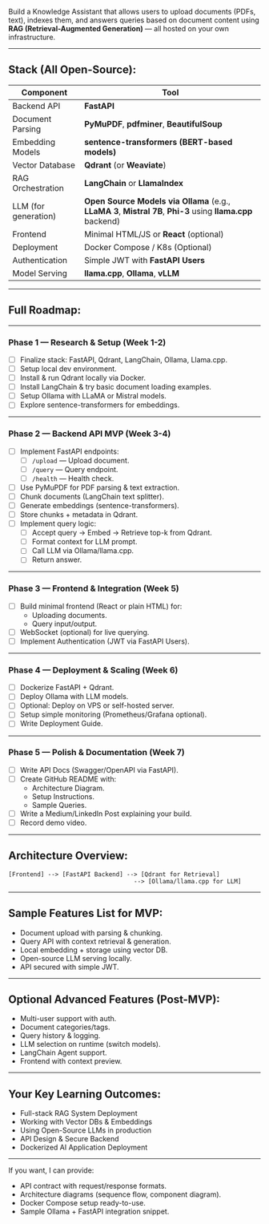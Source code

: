 Build a Knowledge Assistant that allows users to upload documents (PDFs, text), indexes them, and answers queries based on document content using **RAG (Retrieval-Augmented Generation)** — all hosted on your own infrastructure.

---

## **Stack (All Open-Source):**

| Component | Tool |
| --- | --- |
| Backend API | **FastAPI** |
| Document Parsing | **PyMuPDF**, **pdfminer**, **BeautifulSoup** |
| Embedding Models | **sentence-transformers (BERT-based models)** |
| Vector Database | **Qdrant** (or **Weaviate**) |
| RAG Orchestration | **LangChain** or **LlamaIndex** |
| LLM (for generation) | **Open Source Models via Ollama** (e.g., **LLaMA 3**, **Mistral 7B**, **Phi-3** using **llama.cpp** backend) |
| Frontend | Minimal HTML/JS or **React** (optional) |
| Deployment | Docker Compose / K8s (Optional) |
| Authentication | Simple JWT with **FastAPI Users** |
| Model Serving | **llama.cpp**, **Ollama**, **vLLM** |

---

## **Full Roadmap:**

---

### **Phase 1 — Research & Setup (Week 1-2)**

- [ ]  Finalize stack: FastAPI, Qdrant, LangChain, Ollama, Llama.cpp.
- [ ]  Setup local dev environment.
- [ ]  Install & run Qdrant locally via Docker.
- [ ]  Install LangChain & try basic document loading examples.
- [ ]  Setup Ollama with LLaMA or Mistral models.
- [ ]  Explore sentence-transformers for embeddings.

---

### **Phase 2 — Backend API MVP (Week 3-4)**

- [ ]  Implement FastAPI endpoints:
    - [ ]  `/upload` — Upload document.
    - [ ]  `/query` — Query endpoint.
    - [ ]  `/health` — Health check.
- [ ]  Use PyMuPDF for PDF parsing & text extraction.
- [ ]  Chunk documents (LangChain text splitter).
- [ ]  Generate embeddings (sentence-transformers).
- [ ]  Store chunks + metadata in Qdrant.
- [ ]  Implement query logic:
    - [ ]  Accept query → Embed → Retrieve top-k from Qdrant.
    - [ ]  Format context for LLM prompt.
    - [ ]  Call LLM via Ollama/llama.cpp.
    - [ ]  Return answer.

---

### **Phase 3 — Frontend & Integration (Week 5)**

- [ ]  Build minimal frontend (React or plain HTML) for:
    - Uploading documents.
    - Query input/output.
- [ ]  WebSocket (optional) for live querying.
- [ ]  Implement Authentication (JWT via FastAPI Users).

---

### **Phase 4 — Deployment & Scaling (Week 6)**

- [ ]  Dockerize FastAPI + Qdrant.
- [ ]  Deploy Ollama with LLM models.
- [ ]  Optional: Deploy on VPS or self-hosted server.
- [ ]  Setup simple monitoring (Prometheus/Grafana optional).
- [ ]  Write Deployment Guide.

---

### **Phase 5 — Polish & Documentation (Week 7)**

- [ ]  Write API Docs (Swagger/OpenAPI via FastAPI).
- [ ]  Create GitHub README with:
    - Architecture Diagram.
    - Setup Instructions.
    - Sample Queries.
- [ ]  Write a Medium/LinkedIn Post explaining your build.
- [ ]  Record demo video.

---

## **Architecture Overview:**

```
[Frontend] --> [FastAPI Backend] --> [Qdrant for Retrieval]
                                   --> [Ollama/llama.cpp for LLM]

```

---

## **Sample Features List for MVP:**

- Document upload with parsing & chunking.
- Query API with context retrieval & generation.
- Local embedding + storage using vector DB.
- Open-source LLM serving locally.
- API secured with simple JWT.

---

## **Optional Advanced Features (Post-MVP):**

- Multi-user support with auth.
- Document categories/tags.
- Query history & logging.
- LLM selection on runtime (switch models).
- LangChain Agent support.
- Frontend with context preview.

---

## **Your Key Learning Outcomes:**

- Full-stack RAG System Deployment
- Working with Vector DBs & Embeddings
- Using Open-Source LLMs in production
- API Design & Secure Backend
- Dockerized AI Application Deployment

---

If you want, I can provide:

- API contract with request/response formats.
- Architecture diagrams (sequence flow, component diagram).
- Docker Compose setup ready-to-use.
- Sample Ollama + FastAPI integration snippet.